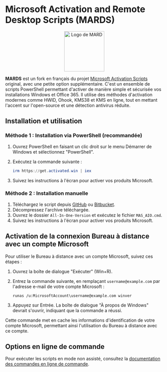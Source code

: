 # Microsoft Activation and Remote Desktop Scripts (MARDS)

<p align="center"><img src="https://lookimg.com/images/2023/09/25/QY5RTR.png" alt="Logo de MARD" height="128"></p>

**MARDS** est un fork en français du projet [Microsoft Activation Scripts](https://github.com/massgravel/Microsoft-Activation-Scripts) original, avec une petite option supplémentaire. C'est un ensemble de scripts PowerShell permettant d'activer de manière simple et sécurisée vos installations Windows et Office 365. Il utilise des méthodes d'activation modernes comme HWID, Ohook, KMS38 et KMS en ligne, tout en mettant l'accent sur l'open-source et une détection antivirus réduite.

## Installation et utilisation

### Méthode 1 : Installation via PowerShell (recommandée)

1. Ouvrez PowerShell en faisant un clic droit sur le menu Démarrer de Windows et sélectionnez "PowerShell".
2. Exécutez la commande suivante :

   ```powershell
   irm https://get.activated.win | iex
   ```

3. Suivez les instructions à l'écran pour activer vos produits Microsoft.

### Méthode 2 : Installation manuelle

1. Téléchargez le script depuis [GitHub](https://github.com/massgravel/Microsoft-Activation-Scripts/archive/refs/heads/master.zip) ou [Bitbucket](https://bitbucket.org/WindowsAddict/microsoft-activation-scripts/get/master.zip).
2. Décompressez l'archive téléchargée.
3. Ouvrez le dossier `All-In-One-Version` et exécutez le fichier `MAS_AIO.cmd`.
4. Suivez les instructions à l'écran pour activer vos produits Microsoft.

## Activation de la connexion Bureau à distance avec un compte Microsoft

Pour utiliser le Bureau à distance avec un compte Microsoft, suivez ces étapes :

1. Ouvrez la boîte de dialogue "Exécuter" (Win+R).
2. Entrez la commande suivante, en remplaçant `username@example.com` par l'adresse e-mail de votre compte Microsoft :

   ```
   runas /u:MicrosoftAccount\username@example.com winver
   ```

3. Appuyez sur Entrée. La boîte de dialogue "À propos de Windows" devrait s'ouvrir, indiquant que la commande a réussi.

Cette commande met en cache les informations d'identification de votre compte Microsoft, permettant ainsi l'utilisation du Bureau à distance avec ce compte.

## Options en ligne de commande

Pour exécuter les scripts en mode non assisté, consultez la [documentation des commandes en ligne de commande](https://massgrave.dev/command_line_switches.html).
